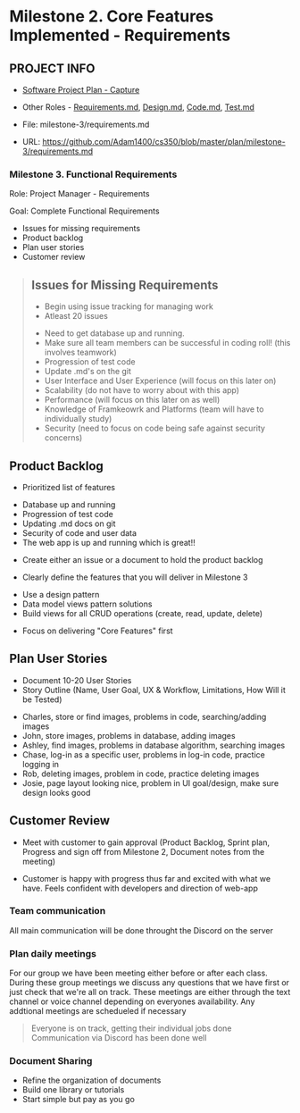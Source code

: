 
# Milestone 2. Core Features Implemented - Requirements

## PROJECT INFO
* [Software Project Plan - Capture](https://capture350.herokuapp.com/)

* Other Roles - [Requirements.md](requirements.md), [Design.md](design.md), [Code.md](code.md), [Test.md](test.md)

* File: milestone-3/requirements.md

* URL: https://github.com/Adam1400/cs350/blob/master/plan/milestone-3/requirements.md

### Milestone 3. Functional Requirements

 Role: Project Manager - Requirements
 
 Goal: Complete Functional Requirements
 * Issues for missing requirements
 * Product backlog
 * Plan user stories
 * Customer review
 
> ## Issues for Missing Requirements
> *  Begin using issue tracking for managing work
> *  Atleast 20 issues
> - Need to get database up and running.
> - Make sure all team members can be successful in coding roll! (this involves teamwork)
> - Progression of test code 
> - Update .md's on the git
> - User Interface and User Experience (will focus on this later on)
> - Scalability (do not have to worry about with this app)
> - Performance (will focus on this later on as well)
> - Knowledge of Framkeowrk and Platforms (team will have to individually study)
> - Security (need to focus on code being safe against security concerns)

## Product Backlog
* Prioritized list of features
- Database up and running
- Progression of test code
- Updating .md docs on git
- Security of code and user data 
- The web app is up and running which is great!!

* Create either an issue or a document to hold the product backlog

* Clearly define the features that you will deliver in Milestone 3
- Use a design pattern
- Data model views pattern solutions
- Build views for all CRUD operations (create, read, update, delete)
* Focus on delivering "Core Features" first

## Plan User Stories
* Document 10-20 User Stories
* Story Outline (Name, User Goal, UX & Workflow, Limitations, How Will it be Tested)
- Charles, store or find images, problems in code, searching/adding images
- John, store images, problems in database, adding images
- Ashley, find images, problems in database algorithm, searching images
- Chase, log-in as a specific user, problems in log-in code, practice logging in
- Rob, deleting images, problem in code, practice deleting images
- Josie, page layout looking nice, problem in UI goal/design, make sure design looks good


## Customer Review
* Meet with customer to gain approval (Product Backlog, Sprint plan, Progress and sign off from Milestone 2, Document notes from the meeting)
- Customer is happy with progress thus far and excited with what we have. Feels confident with developers and direction of web-app

### Team communication
All main communication will be done throught the Discord on the server

### Plan daily meetings
For our group we have been meeting either before or after each class. During these group meetings we discuss any questions that we have first or just check that we're all on track. These meetings are either through the text channel or voice channel depending on everyones availability. Any addtional meetings are schedueled if necessary
> Everyone is on track, getting their individual jobs done
> Communication via Discord has been done well

### Document Sharing
* Refine the organization of documents
* Build one library or tutorials
* Start simple but pay as you go

